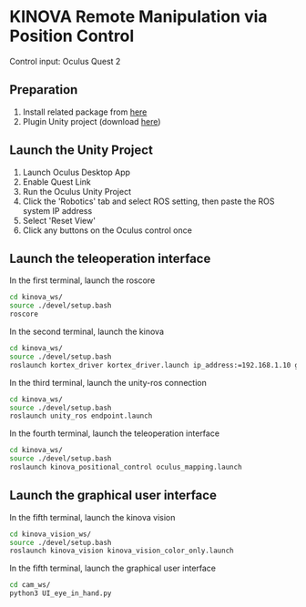 # KINOVA Remote Manipulation via Position Control 
Control input: Oculus Quest 2

## Preparation
1. Install related package from [here](https://github.com/AlfaKeNTAvR/relaxed_ik_ros1)
2. Plugin Unity project (download [here](https://drive.google.com/file/d/1XF-1P9C2r3X71h6BOlPYQMhcxCud4nVu/view?usp=sharing))

## Launch the Unity Project
1. Launch Oculus Desktop App
2. Enable Quest Link
3. Run the Oculus Unity Project
4. Click the 'Robotics' tab and select ROS setting, then paste the ROS system IP address
5. Select 'Reset View'
6. Click any buttons on the Oculus control once

## Launch the teleoperation interface
In the first terminal, launch the roscore
```bash
cd kinova_ws/
source ./devel/setup.bash
roscore
```
In the second terminal, launch the kinova
```bash
cd kinova_ws/
source ./devel/setup.bash
roslaunch kortex_driver kortex_driver.launch ip_address:=192.168.1.10 gripper:=robotiq_2f_85 robot_name:=my_gen3
```
In the third terminal, launch the unity-ros connection
```bash
cd kinova_ws/
source ./devel/setup.bash
roslaunch unity_ros endpoint.launch
```
In the fourth terminal, launch the teleoperation interface
```bash
cd kinova_ws/
source ./devel/setup.bash
roslaunch kinova_positional_control oculus_mapping.launch
```
## Launch the graphical user interface
In the fifth terminal, launch the kinova vision
```bash
cd kinova_vision_ws/
source ./devel/setup.bash
roslaunch kinova_vision kinova_vision_color_only.launch
```
In the fifth terminal, launch the graphical user interface
```bash
cd cam_ws/
python3 UI_eye_in_hand.py
```

